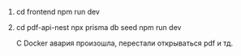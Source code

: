1. cd frontend
   npm run dev
2. cd pdf-api-nest
   npx prisma db seed
   npm run dev

   С Docker авария произошла, перестали открываться pdf и тд.
